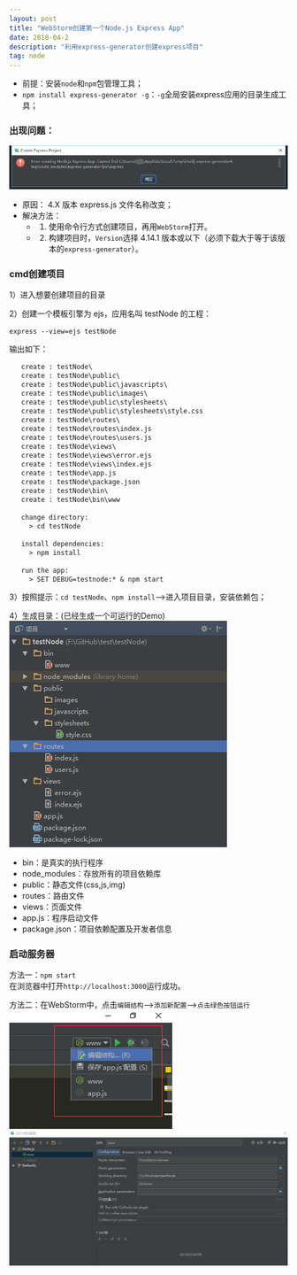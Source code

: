 ```yaml
---
layout: post
title: "WebStorm创建第一个Node.js Express App"
date: 2018-04-2
description: "利用express-generator创建express项目"
tag: node
---   
```



- 前提：安装`node`和`npm`包管理工具；
- `npm install express-generator -g`：`-g`全局安装express应用的目录生成工具；

### 出现问题：

![](/images/posts/180402/create-expressPro-error.png)

- 原因： 4.X 版本 express.js 文件名称改变；
- 解决方法：
	- 1. 使用命令行方式创建项目，再用`WebStorm`打开。
	- 2. 构建项目时，`Version`选择 4.14.1 版本或以下（必须下载大于等于该版本的`express-generator`）。

### cmd创建项目

1）进入想要创建项目的目录

2）创建一个模板引擎为 ejs，应用名叫 testNode 的工程：

	express --view=ejs testNode

输出如下：

	   create : testNode\
	   create : testNode\public\
	   create : testNode\public\javascripts\
	   create : testNode\public\images\
	   create : testNode\public\stylesheets\
	   create : testNode\public\stylesheets\style.css
	   create : testNode\routes\
	   create : testNode\routes\index.js
	   create : testNode\routes\users.js
	   create : testNode\views\
	   create : testNode\views\error.ejs
	   create : testNode\views\index.ejs
	   create : testNode\app.js
	   create : testNode\package.json
	   create : testNode\bin\
	   create : testNode\bin\www

	   change directory:
	     > cd testNode

	   install dependencies:
	     > npm install

	   run the app:
	     > SET DEBUG=testnode:* & npm start

3）按照提示：`cd testNode`、`npm install`-->进入项目目录，安装依赖包；

4）生成目录：(已经生成一个可运行的Demo)<br>
![](/images/posts/180402/content.png)

- bin：是真实的执行程序
- node_modules：存放所有的项目依赖库
- public：静态文件(css,js,img)
- routes：路由文件
- views：页面文件
- app.js：程序启动文件
- package.json：项目依赖配置及开发者信息

### 启动服务器

方法一：`npm start`<br>
在浏览器中打开`http://localhost:3000`运行成功。

方法二：在WebStorm中，点击`编辑结构`-->`添加新配置`-->`点击绿色按钮运行`<br>
![](/images/posts/180402/create-expressPro-step.png)![](/images/posts/180402/create-expressPro-step1.png)

